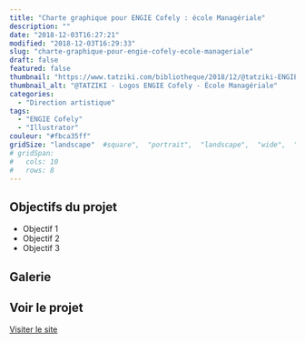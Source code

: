 ```yaml
---
title: "Charte graphique pour ENGIE Cofely : école Managériale"
description: ""
date: "2018-12-03T16:27:21"
modified: "2018-12-03T16:29:33"
slug: "charte-graphique-pour-engie-cofely-ecole-manageriale"
draft: false
featured: false
thumbnail: "https://www.tatziki.com/bibliotheque/2018/12/@tatziki-ENGIE-COFELY-Ecole-Mangeriale.jpg"
thumbnail_alt: "@TATZIKI - Logos ENGIE Cofely - École Managériale"
categories:
  - "Direction artistique"
tags:
  - "ENGIE Cofely"
  - "Illustrator"
couleur: "#fbca35ff"
gridSize: "landscape"  #square",  "portrait",  "landscape",  "wide",  "tall",  "feat",  "mini",
# gridSpan:
#   cols: 10
#   rows: 8
---
```


## Objectifs du projet

<!-- TODO: Ajouter les objectifs depuis ACF -->
- Objectif 1
- Objectif 2
- Objectif 3

## Galerie

<!-- TODO: Ajouter les images du projet -->

## Voir le projet

[Visiter le site](https://www.tatziki.com/charte-graphique-pour-engie-cofely-ecole-manageriale/)
